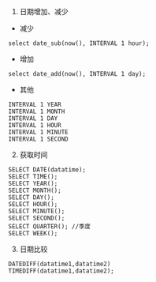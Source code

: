 1. 日期增加、减少
* 减少
```
select date_sub(now(), INTERVAL 1 hour);
```
* 增加
```
select date_add(now(), INTERVAL 1 day);
```
* 其他
```
INTERVAL 1 YEAR
INTERVAL 1 MONTH
INTERVAL 1 DAY
INTERVAL 1 HOUR
INTERVAL 1 MINUTE
INTERVAL 1 SECOND
```
2. 获取时间
```
SELECT DATE(datatime);
SELECT TIME();
SELECT YEAR();
SELECT MONTH();
SELECT DAY();
SELECT HOUR();
SELECT MINUTE();
SELECT SECOND();
SELECT QUARTER(); //季度
SELECT WEEK();

```

3. 日期比较
```
DATEDIFF(datatime1,datatime2)
TIMEDIFF(datatime1,datatime2);
```
